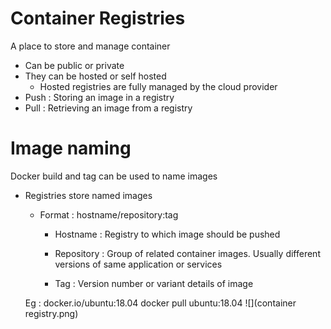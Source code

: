 # Container Registries

A place to store and manage container

- Can be public or private
- They can be hosted or self hosted
	- Hosted registries are fully managed by the cloud provider
- Push : Storing an image in a registry
- Pull : Retrieving an image from a registry

# Image naming

Docker build and tag can be used to name images

- Registries store named images
	- Format : hostname/repository:tag
		- Hostname : Registry to which image should be pushed
		- Repository : Group of related container images. Usually different versions of same application or services

		- Tag : Version number or variant details of image
		
	Eg : docker.io/ubuntu:18.04
    	 docker pull ubuntu:18.04
![](container registry.png)